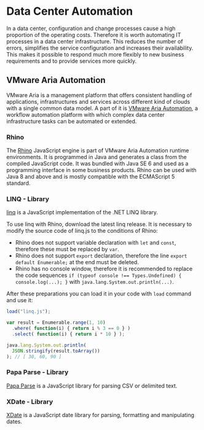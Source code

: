 # Data Center Automation

In a data center, configuration and change processes cause a high proportion of the operating costs. Therefore it is worth automating IT processes in a data center infrastructure. This reduces the number of errors, simplifies the service configuration and increases their availability. This makes it possible to respond much more flexibly to new business requirements and to provide services more quickly.

## VMware Aria Automation

VMware Aria is a management platform that offers consistent handling of applications, infrastructures and services across different kind of clouds with a single common data model. A part of it is [VMware Aria Automation](https://www.vmware.com/products/aria-automation.html), a workflow automation platform with which complex data center infrastructure tasks can be automated or extended.

### Rhino

The [Rhino](https://github.com/mozilla/rhino) JavaScript engine is part of VMware Aria Automation runtime environments. It is programmed in Java and generates a class from the compiled JavaScript code. It was bundled with Java SE 6 and used as a programming interface in some business products. Rhino can be used with Java 8 and above and is mostly compatible with the ECMAScript 5 standard.

### LINQ - Library

[linq](https://github.com/mihaifm/linq) is a JavaScript implementation of the .NET LINQ library.

To use linq with Rhino, download the latest linq release. It is necessary to modify the source code of linq.js to the conditions of Rhino:

* Rhino does not support variable declaration with `let` and `const`, therefore these must be replaced by `var`.
* Rhino does not support `export` declaration, therefore the line `export default Enumerable;` at the end must be deleted.
* Rhino has no console window, therefore it is recommended to replace the code sequences `if (typeof console !== Types.Undefined) { console.log(...); }` with `java.lang.System.out.println(...)`.

After these preparations you can load it in your code with `load` command and use it:

```js
load("linq.js");

var result = Enumerable.range(1, 10)
  .where( function(i) { return i % 3 == 0 } )
  .select( function(i) { return i * 10 } );

java.lang.System.out.println(
  JSON.stringify(result.toArray())
); // [ 30, 60, 90 ]
```

### Papa Parse - Library

[Papa Parse](https://github.com/mholt/PapaParse) is a JavaScript library for parsing CSV or delimited text.

### XDate - Library

[XDate](https://github.com/arshaw/xdate) is a JavaScript date library for parsing, formatting and manipulating dates.
